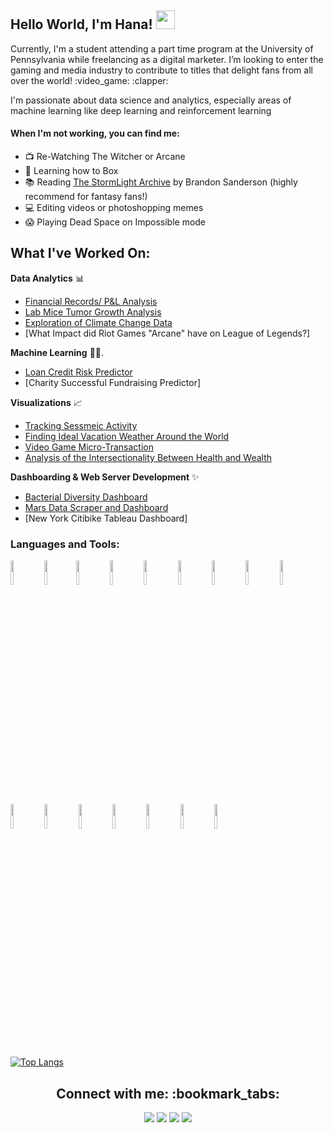 <!--Header Code with alignment + images  -->

<h2> Hello World,  I'm Hana! <img src="https://raw.githubusercontent.com/iampavangandhi/iampavangandhi/master/gifs/Hi.gif" width="30px"></h2>

<!--Paragraph describing me  -->

<p>
Currently, I'm a student attending a part time program at the University of Pennsylvania while freelancing as a digital marketer.
I’m looking to enter the gaming and media industry to contribute to titles that delight fans from all over the world! :video_game: :clapper:

I'm passionate about data science and analytics, especially areas  of machine learning like deep learning and reinforcement learning
</p>

#### When I'm not working, you can find me: 
 
 - :tv: Re-Watching The Witcher or Arcane 
 - :muscle: Learning how to Box
 - :books: Reading [The StormLight Archive](https://en.wikipedia.org/wiki/The_Stormlight_Archive) by Brandon Sanderson (highly recommend for fantasy fans!)
 - :computer: Editing videos or photoshopping memes
 - :scream: Playing Dead Space on Impossible mode

<h2> What I've Worked On:  </h2>

**Data Analytics** :bar_chart:
- [Financial Records/ P&L Analysis](https://github.com/HanaZubovic/Python-Challenge-)
- [Lab Mice Tumor Growth Analysis](https://github.com/HanaZubovic/Matplotlib-Challenge)
- [Exploration of Climate Change Data](https://github.com/HanaZubovic/Data_Storage)
- [What Impact did Riot Games "Arcane" have on League of Legends?]

**Machine Learning** :man_technologist:. 
- [Loan Credit Risk Predictor](https://github.com/HanaZubovic/credit-risk-predictor)
- [Charity Successful Fundraising Predictor]


**Visualizations** :chart_with_upwards_trend:
- [Tracking Sessmeic Activity](https://github.com/HanaZubovic/leaflet-challenge)
- [Finding Ideal Vacation Weather Around the World](https://github.com/HanaZubovic/python-api-challenge)
- [Video Game Micro-Transaction](https://github.com/HanaZubovic/Pandas-Challenge)
- [Analysis of the Intersectionality Between Health and Wealth](https://github.com/conwaykylej/Are_you_Sick_of_It)

**Dashboarding & Web Server Development** :sparkles:
- [Bacterial Diversity Dashboard](https://github.com/HanaZubovic/Web_Viz)
- [Mars Data Scraper and Dashboard](https://github.com/HanaZubovic/Mars_Web_Scraping)
- [New York Citibike Tableau Dashboard]




<!-- You can use this sites to get logos: https://www.vectorlogo.zone or https://simpleicons.org/ -->
### Languages and Tools:
<p>
<code><img width="10%" src="https://www.vectorlogo.zone/logos/python/python-ar21.svg"></code>
<code><img width="10%" src="https://www.vectorlogo.zone/logos/numpy/numpy-ar21.svg"></code><code><img width="10%" src="https://www.vectorlogo.zone/logos/w3_html5/w3_html5-ar21.svg"></code>
<code><img width="10%" src="https://www.vectorlogo.zone/logos/mongodb/mongodb-ar21.svg"></code>
<code><img width="10%" src="https://www.vectorlogo.zone/logos/jupyter/jupyter-ar21.svg"></code>
<code><img width="10%" src="https://www.vectorlogo.zone/logos/javascript/javascript-horizontal.svg"></code>
<code><img width="10%" src="https://www.vectorlogo.zone/logos/mysql/mysql-ar21.svg"></code>
<code><img width="10%" src="https://upload.wikimedia.org/wikipedia/commons/e/ed/Pandas_logo.svg"></code>
<code><img width="10%" src="https://raw.githubusercontent.com/gilbarbara/logos/master/logos/tableau.svg"></code>
<code><img width="10%" src="https://www.vectorlogo.zone/logos/r-project/r-project-ar21.svg"></code>
<code><img width="10%" src="https://www.vectorlogo.zone/logos/github/github-ar21.svg"></code>
<code><img width="10%" src="https://www.vectorlogo.zone/logos/visualstudio_code/visualstudio_code-ar21.svg"></code>
<code><img width="10%" src="https://www.vectorlogo.zone/logos/google_analytics/google_analytics-ar21.svg"></code>
<code><img width="10%" src="https://www.vectorlogo.zone/logos/microsoft_vb/microsoft_vb-ar21.svg"></code>
<code><img width="10%" src="https://www.vectorlogo.zone/logos/postgresql/postgresql-ar21.svg"></code>
<code><img width="10%" src="https://www.vectorlogo.zone/logos/amazon_aws/amazon_aws-ar21.svg"></code>
</p>

<!-- Top Languages Used based on 100% usage -->
[![Top Langs](https://github-readme-stats.vercel.app/api/top-langs/?username=HanaZubovic&layout=compact)](https://github.com/HanaZubovic/github-readme-stats)

<!--Link to Socials and Contact: You can use https://shields.io/ to generate your own badges.  -->

<h2 align="center"> Connect with me: :bookmark_tabs: </h2>

<p align="center" width="100%">
  <a href="https://www.linkedin.com/in/hana-zubovic/"><img src="https://img.shields.io/badge/linkedin-%230077B5.svg?&style=for-the-badge&logo=linkedin&logoColor=white"></a>
  <a href="https://github.com/HanaZubovic"><img src="https://img.shields.io/badge/-Github-333?style=for-the-badge&logo=GitHub&logoColor=white"></a>
  <a href="hanazubby@gmail.com"><img src="https://img.shields.io/badge/-Gmail-c14438?style=for-the-badge&logo=Gmail&logoColor=white"></a>
  <a href="https://www.kaggle.com/hanazubby"><img src="https://img.shields.io/badge/-Kaggle-20beff?style=for-the-badge&logo=Kaggle&logoColor=white"></a>
</p>
